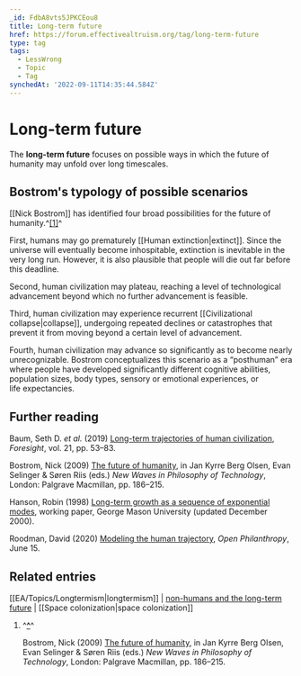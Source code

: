 ```yaml
---
_id: FdbA8vts5JPKCEou8
title: Long-term future
href: https://forum.effectivealtruism.org/tag/long-term-future
type: tag
tags:
  - LessWrong
  - Topic
  - Tag
synchedAt: '2022-09-11T14:35:44.584Z'
---
```

# Long-term future

The **long-term future** focuses on possible ways in which the future of humanity may unfold over long timescales.

Bostrom's typology of possible scenarios
----------------------------------------

[[Nick Bostrom]] has identified four broad possibilities for the future of humanity.^[\[1\]](#fnms8bxsox85m)^

First, humans may go prematurely [[Human extinction|extinct]]. Since the universe will eventually become inhospitable, extinction is inevitable in the very long run. However, it is also plausible that people will die out far before this deadline.

Second, human civilization may plateau, reaching a level of technological advancement beyond which no further advancement is feasible.

Third, human civilization may experience recurrent [[Civilizational collapse|collapse]], undergoing repeated declines or catastrophes that prevent it from moving beyond a certain level of advancement.

Fourth, human civilization may advance so significantly as to become nearly unrecognizable. Bostrom conceptualizes this scenario as a “posthuman” era where people have developed significantly different cognitive abilities, population sizes, body types, sensory or emotional experiences, or life expectancies.

Further reading
---------------

Baum, Seth D. *et al.* (2019) [Long-term trajectories of human civilization](http://doi.org/10.1108/FS-04-2018-0037), *Foresight*, vol. 21, pp. 53–83.

Bostrom, Nick (2009) [The future of humanity](http://doi.org/10.1057/9780230227279_10), in Jan Kyrre Berg Olsen, Evan Selinger & Søren Riis (eds.) *New Waves in Philosophy of Technology*, London: Palgrave Macmillan, pp. 186–215.

Hanson, Robin (1998) [Long-term growth as a sequence of exponential modes](http://mason.gmu.edu/~rhanson/longgrow.pdf), working paper, George Mason University (updated December 2000).

Roodman, David (2020) [Modeling the human trajectory](https://www.openphilanthropy.org/blog/modeling-human-trajectory), *Open Philanthropy*, June 15.

Related entries
---------------

[[EA/Topics/Longtermism|longtermism]] | [non-humans and the long-term future](/tag/non-humans-and-the-long-term-future) | [[Space colonization|space colonization]]

1.  ^**[^](#fnrefms8bxsox85m)**^
    
    Bostrom, Nick (2009) [The future of humanity](http://doi.org/10.1057/9780230227279_10), in Jan Kyrre Berg Olsen, Evan Selinger & Søren Riis (eds.) *New Waves in Philosophy of Technology*, London: Palgrave Macmillan, pp. 186–215.